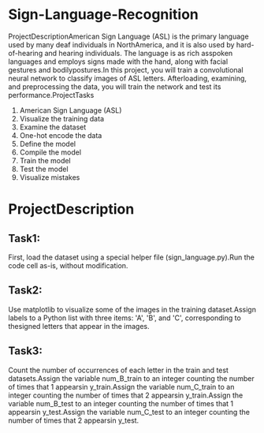 # Sign-Language-Recognition
ProjectDescriptionAmerican Sign Language (ASL) is the primary language used by many deaf individuals in NorthAmerica, and it is also used by hard-of-hearing and hearing individuals. The language is as rich asspoken languages and employs signs made with the hand, along with facial gestures and bodilypostures.In this project, you will train a convolutional neural network to classify images of ASL letters. Afterloading, examining, and preprocessing the data, you will train the network and test its performance.ProjectTasks
1. American Sign Language (ASL)
2. Visualize the training data
3. Examine the dataset
4. One-hot encode the data
5. Define the model
6. Compile the model
7. Train the model
8. Test the model
9. Visualize mistakes
# ProjectDescription
## Task1:
First, load the dataset using a special helper file (sign_language.py).Run the code cell as-is, without modification.
## Task2:
Use matplotlib to visualize some of the images in the training dataset.Assign labels to a Python list with three items: 'A', 'B', and 'C', corresponding to thesigned letters that appear in the images.
## Task3:
Count the number of occurrences of each letter in the train and test datasets.Assign the variable num_B_train to an integer counting the number of times that 1 appearsin y_train.Assign the variable num_C_train to an integer counting the number of times that 2 appearsin y_train.Assign the variable num_B_test to an integer counting the number of times that 1 appearsin y_test.Assign the variable num_C_test to an integer counting the number of times that 2 appearsin y_test.
